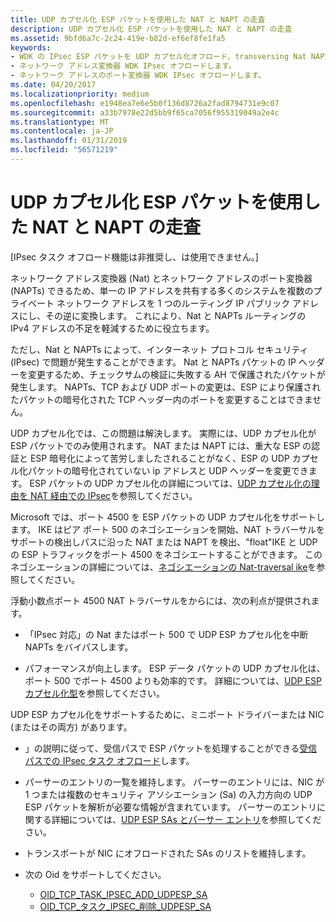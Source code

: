 ```yaml
---
title: UDP カプセル化 ESP パケットを使用した NAT と NAPT の走査
description: UDP カプセル化 ESP パケットを使用した NAT と NAPT の走査
ms.assetid: 9bfd6a7c-2c24-419e-b82d-ef6ef8fe1fa5
keywords:
- WDK の IPsec ESP パケットを UDP カプセル化オフロード、transversing Nat NAPTs
- ネットワーク アドレス変換器 WDK IPsec オフロードします。
- ネットワーク アドレスのポート変換器 WDK IPsec オフロードします。
ms.date: 04/20/2017
ms.localizationpriority: medium
ms.openlocfilehash: e1948ea7e6e5b0f136d8726a2fad8794731e9c07
ms.sourcegitcommit: a33b7978e22d5bb9f65ca7056f955319049a2e4c
ms.translationtype: MT
ms.contentlocale: ja-JP
ms.lasthandoff: 01/31/2019
ms.locfileid: "56571219"
---
```

# <a name="traversing-nats-and-napts-with-udp-encapsulated-esp-packets"></a>UDP カプセル化 ESP パケットを使用した NAT と NAPT の走査

\[IPsec タスク オフロード機能は非推奨し、は使用できません。\]




ネットワーク アドレス変換器 (Nat) とネットワーク アドレスのポート変換器 (NAPTs) できるため、単一の IP アドレスを共有する多くのシステムを複数のプライベート ネットワーク アドレスを 1 つのルーティング IP パブリック アドレスにし、その逆に変換します。 これにより、Nat と NAPTs ルーティングの IPv4 アドレスの不足を軽減するために役立ちます。

ただし、Nat と NAPTs によって、インターネット プロトコル セキュリティ (IPsec) で問題が発生することができます。 Nat と NAPTs パケットの IP ヘッダーを変更するため、チェックサムの検証に失敗する AH で保護されたパケットが発生します。 NAPTs、TCP および UDP ポートの変更は、ESP により保護されたパケットの暗号化された TCP ヘッダー内のポートを変更することはできません。

UDP カプセル化では、この問題は解決します。 実際には、UDP カプセル化が ESP パケットでのみ使用されます。 NAT または NAPT には、重大な ESP の認証と ESP 暗号化によって苦労しましたされることがなく、ESP の UDP カプセル化パケットの暗号化されていない ip アドレスと UDP ヘッダーを変更できます。 ESP パケットの UDP カプセル化の詳細については、[UDP カプセル化の理由を NAT 経由での IPsec](https://go.microsoft.com/fwlink/p/?linkid=9856)を参照してください。

Microsoft では、ポート 4500 を ESP パケットの UDP カプセル化をサポートします。 IKE はピア ポート 500 のネゴシエーションを開始、NAT トラバーサルをサポートの検出しパスに沿った NAT または NAPT を検出、"float"IKE と UDP の ESP トラフィックをポート 4500 をネゴシエートすることができます。 このネゴシエーションの詳細については、[ネゴシエーションの Nat-traversal ike](https://go.microsoft.com/fwlink/p/?linkid=9857)を参照してください。

浮動小数点ポート 4500 NAT トラバーサルをからには、次の利点が提供されます。

-   「IPsec 対応」の Nat またはポート 500 で UDP ESP カプセル化を中断 NAPTs をバイパスします。

-   パフォーマンスが向上します。 ESP データ パケットの UDP カプセル化は、ポート 500 でポート 4500 よりも効率的です。 詳細については、[UDP ESP カプセル化型](udp-esp-encapsulation-types.md)を参照してください。

UDP ESP カプセル化をサポートするために、ミニポート ドライバーまたは NIC (またはその両方) があります。

-   」の説明に従って、受信パスで ESP パケットを処理することができる[受信パスでの IPsec タスク オフロード](offloading-ipsec-tasks-in-the-receive-path.md)します。

-   パーサーのエントリの一覧を維持します。 パーサーのエントリには、NIC が 1 つまたは複数のセキュリティ アソシエーション (Sa) の入力方向の UDP ESP パケットを解析が必要な情報が含まれています。 パーサーのエントリに関する詳細については、[UDP ESP SAs とパーサー エントリ](udp-esp-sas-and-parser-entries.md)を参照してください。

-   トランスポートが NIC にオフロードされた SAs のリストを維持します。

-   次の Oid をサポートしてください。
    -   [OID\_TCP\_TASK\_IPSEC\_ADD\_UDPESP\_SA](https://msdn.microsoft.com/library/windows/hardware/ff569809)
    -   [OID\_TCP\_タスク\_IPSEC\_削除\_UDPESP\_SA](https://msdn.microsoft.com/library/windows/hardware/ff569811)

 

 





